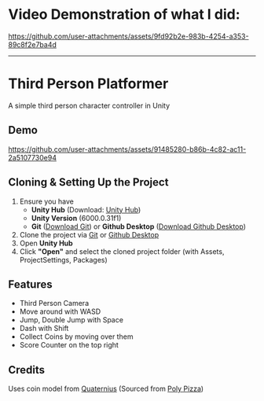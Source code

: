 # Video Demonstration of what I did:


https://github.com/user-attachments/assets/9fd92b2e-983b-4254-a353-89c8f2e7ba4d








---------------------------------------------------------------------------------------------------------------------------------------------------------------------------------------------------------------------
# Third Person Platformer

A simple third person character controller in Unity

## Demo

https://github.com/user-attachments/assets/91485280-b86b-4c82-ac11-2a5107730e94

## Cloning & Setting Up the Project

1. Ensure you have
	- **Unity Hub** (Download: [Unity Hub](https://unity.com/download))
	- **Unity Version** (6000.0.31f1)
	- **Git** ([Download Git](https://git-scm.com/)) or **Github Desktop** ([Download Github Desktop](https://desktop.github.com/download/))
2. Clone the project via [Git](https://docs.github.com/en/repositories/creating-and-managing-repositories/cloning-a-repository?tool=cli) or [Github Desktop](https://docs.github.com/en/repositories/creating-and-managing-repositories/cloning-a-repository?tool=desktop)
3. Open **Unity Hub**
4. Click **"Open"** and select the cloned project folder (with Assets, ProjectSettings, Packages)

## Features

- Third Person Camera
- Move around with WASD
- Jump, Double Jump with Space
- Dash with Shift
- Collect Coins by moving over them
- Score Counter on the top right

## Credits

Uses coin model from [Quaternius](https://quaternius.com/) (Sourced from [Poly Pizza](https://poly.pizza/m/QHZtj94fvh))


